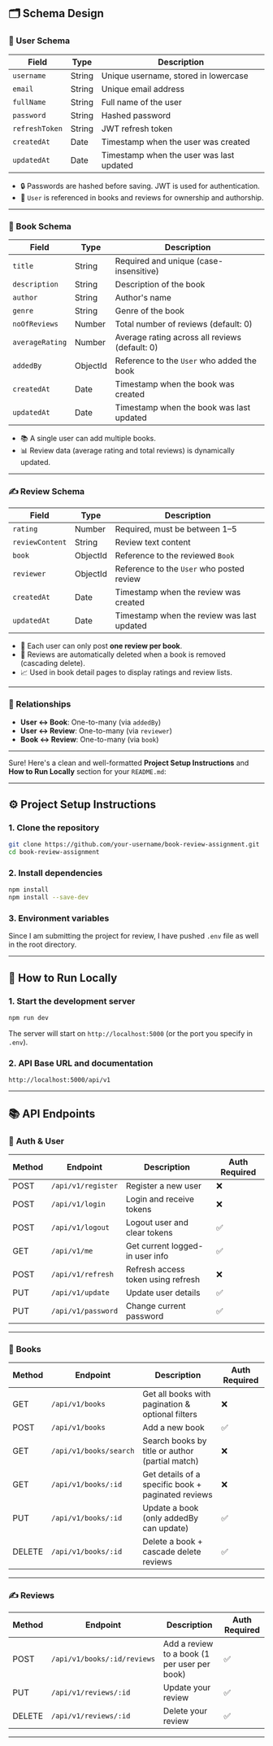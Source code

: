## 🗂️ Schema Design

### 🔐 User Schema

| Field          | Type   | Description                              |
| -------------- | ------ | ---------------------------------------- |
| `username`     | String | Unique username, stored in lowercase     |
| `email`        | String | Unique email address                     |
| `fullName`     | String | Full name of the user                    |
| `password`     | String | Hashed password                          |
| `refreshToken` | String | JWT refresh token                        |
| `createdAt`    | Date   | Timestamp when the user was created      |
| `updatedAt`    | Date   | Timestamp when the user was last updated |

* 🔒 Passwords are hashed before saving. JWT is used for authentication.
* 👤 `User` is referenced in books and reviews for ownership and authorship.

---

### 📘 Book Schema

| Field           | Type     | Description                                    |
| --------------- | -------- | ---------------------------------------------- |
| `title`         | String   | Required and unique (case-insensitive)         |
| `description`   | String   | Description of the book                        |
| `author`        | String   | Author's name                                  |
| `genre`         | String   | Genre of the book                              |
| `noOfReviews`   | Number   | Total number of reviews (default: 0)           |
| `averageRating` | Number   | Average rating across all reviews (default: 0) |
| `addedBy`       | ObjectId | Reference to the `User` who added the book     |
| `createdAt`     | Date     | Timestamp when the book was created            |
| `updatedAt`     | Date     | Timestamp when the book was last updated       |

* 📚 A single user can add multiple books.
* 📊 Review data (average rating and total reviews) is dynamically updated.

---

### ✍️ Review Schema

| Field           | Type     | Description                                |
| --------------- | -------- | ------------------------------------------ |
| `rating`        | Number   | Required, must be between 1–5              |
| `reviewContent` | String   | Review text content                        |
| `book`          | ObjectId | Reference to the reviewed `Book`           |
| `reviewer`      | ObjectId | Reference to the `User` who posted review  |
| `createdAt`     | Date     | Timestamp when the review was created      |
| `updatedAt`     | Date     | Timestamp when the review was last updated |

* 🧾 Each user can only post **one review per book**.
* 🔗 Reviews are automatically deleted when a book is removed (cascading delete).
* 📈 Used in book detail pages to display ratings and review lists.

---

### 🔁 Relationships

* **User ↔ Book**: One-to-many (via `addedBy`)
* **User ↔ Review**: One-to-many (via `reviewer`)
* **Book ↔ Review**: One-to-many (via `book`)

---

Sure! Here's a clean and well-formatted **Project Setup Instructions** and **How to Run Locally** section for your `README.md`:

---

## ⚙️ Project Setup Instructions

### 1. **Clone the repository**

```bash
git clone https://github.com/your-username/book-review-assignment.git
cd book-review-assignment
```

### 2. **Install dependencies**

```bash
npm install
npm install --save-dev
```

### 3. **Environment variables**

Since I am submitting the project for review, I have pushed `.env` file as well in the root directory.

---

## 🧪 How to Run Locally

### 1. **Start the development server**

```bash
npm run dev
```

The server will start on `http://localhost:5000` (or the port you specify in `.env`).

### 2. **API Base URL and documentation**

```
http://localhost:5000/api/v1
```

---

## 📚 API Endpoints

### 🔐 **Auth & User**

| Method | Endpoint           | Description                        | Auth Required |
| ------ | ------------------ | ---------------------------------- | ------------- |
| POST   | `/api/v1/register` | Register a new user                | ❌             |
| POST   | `/api/v1/login`    | Login and receive tokens           | ❌             |
| POST   | `/api/v1/logout`   | Logout user and clear tokens       | ✅             |
| GET    | `/api/v1/me`       | Get current logged-in user info    | ✅             |
| POST   | `/api/v1/refresh`  | Refresh access token using refresh | ❌             |
| PUT    | `/api/v1/update`   | Update user details                | ✅             |
| PUT    | `/api/v1/password` | Change current password            | ✅             |

---

### 📘 **Books**

| Method | Endpoint               | Description                                        | Auth Required |
| ------ | ---------------------- | -------------------------------------------------- | ------------- |
| GET    | `/api/v1/books`        | Get all books with pagination & optional filters   | ❌             |
| POST   | `/api/v1/books`        | Add a new book                                     | ✅             |
| GET    | `/api/v1/books/search` | Search books by title or author (partial match)    | ❌             |
| GET    | `/api/v1/books/:id`    | Get details of a specific book + paginated reviews | ❌             |
| PUT    | `/api/v1/books/:id`    | Update a book (only addedBy can update)            | ✅             |
| DELETE | `/api/v1/books/:id`    | Delete a book + cascade delete reviews             | ✅             |

---

### ✍️ **Reviews**

| Method | Endpoint                    | Description                                  | Auth Required |
| ------ | --------------------------- | -------------------------------------------- | ------------- |
| POST   | `/api/v1/books/:id/reviews` | Add a review to a book (1 per user per book) | ✅             |
| PUT    | `/api/v1/reviews/:id`       | Update your review                           | ✅             |
| DELETE | `/api/v1/reviews/:id`       | Delete your review                           | ✅             |

---
